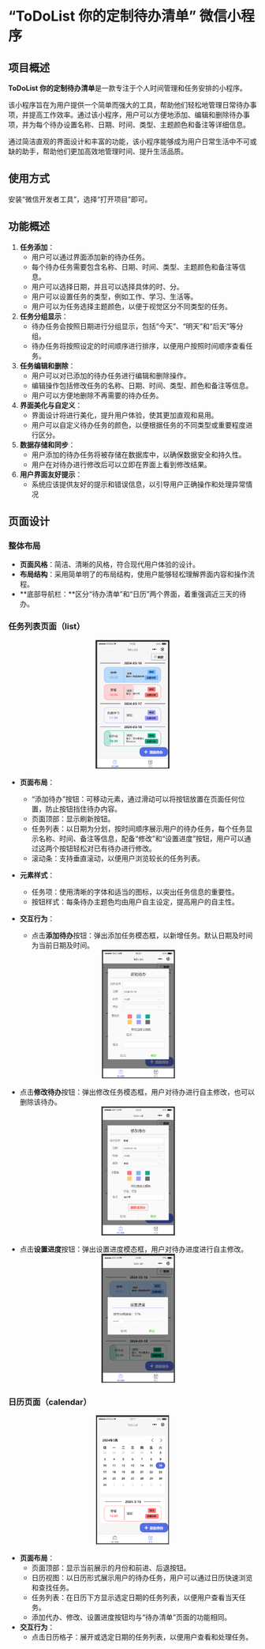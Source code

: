 # “ToDoList 你的定制待办清单” 微信小程序

## 项目概述

**ToDoList 你的定制待办清单**是一款专注于个人时间管理和任务安排的小程序。

该小程序旨在为用户提供一个简单而强大的工具，帮助他们轻松地管理日常待办事项，并提高工作效率。通过该小程序，用户可以方便地添加、编辑和删除待办事项，并为每个待办设置名称、日期、时间、类型、主题颜色和备注等详细信息。

通过简洁直观的界面设计和丰富的功能，该小程序能够成为用户日常生活中不可或缺的助手，帮助他们更加高效地管理时间、提升生活品质。

## 使用方式

安装“微信开发者工具”，选择“打开项目”即可。


## 功能概述
1. **任务添加**：
   - 用户可以通过界面添加新的待办任务。
   - 每个待办任务需要包含名称、日期、时间、类型、主题颜色和备注等信息。
   - 用户可以选择日期，并且可以选择具体的时、分。
   - 用户可以设置任务的类型，例如工作、学习、生活等。
   - 用户可以为任务选择主题颜色，以便于视觉区分不同类型的任务。
2. **任务分组显示**：
   - 待办任务会按照日期进行分组显示，包括“今天”、“明天”和“后天”等分组。
   - 待办任务将按照设定的时间顺序进行排序，以便用户按照时间顺序查看任务。
3. **任务编辑和删除**：
   - 用户可以对已添加的待办任务进行编辑和删除操作。
   - 编辑操作包括修改任务的名称、日期、时间、类型、颜色和备注等信息。
   - 用户可以方便地删除不再需要的待办任务。
4. **界面美化与自定义**：
   - 界面设计将进行美化，提升用户体验，使其更加直观和易用。
   - 用户可以自定义待办任务的颜色，以便根据任务的不同类型或重要程度进行区分。
5. **数据存储和同步**：
   - 用户添加的待办任务将被存储在数据库中，以确保数据安全和持久性。
   - 用户在对待办进行修改后可以立即在界面上看到修改结果。
6. **用户界面友好提示**：
   - 系统应该提供友好的提示和错误信息，以引导用户正确操作和处理异常情况

## 页面设计

### 整体布局

- **页面风格**：简洁、清晰的风格，符合现代用户体验的设计。
- **布局结构**：采用简单明了的布局结构，使用户能够轻松理解界面内容和操作流程。
- **底部导航栏：**区分“待办清单”和“日历”两个界面，着重强调近三天的待办。

### 任务列表页面（list）

<div style="text-align:center;">
    <img src=".\demo\5.png" alt="demo" style="zoom: 30%;" />
</div>

- **页面布局**：

  - “添加待办”按钮：可移动元素，通过滑动可以将按钮放置在页面任何位置，防止按钮挡住待办内容。
  - 页面顶部：显示刷新按钮。
  - 任务列表：以日期为分划，按时间顺序展示用户的待办任务，每个任务显示名称、时间、备注等信息，配备“修改”和“设置进度”按钮，用户可以通过这两个按钮轻松对已有待办进行修改。
  - 滚动条：支持垂直滚动，以便用户浏览较长的任务列表。

- **元素样式**：

  - 任务项：使用清晰的字体和适当的图标，以突出任务信息的重要性。
  - 按钮样式：每条待办主题色均由用户自主设定，提高用户的自主性。

- **交互行为**：

  - 点击**添加待办**按钮：弹出添加任务模态框，以新增任务。默认日期及时间为当前日期及时间。
   <div style="text-align:center;">
    <img src=".\demo\1.png" alt="demo" style="zoom: 30%;" />
</div>

  - 点击**修改待办**按钮：弹出修改任务模态框，用户对待办进行自主修改，也可以删除该待办。
    <div style="text-align:center;">
    <img src=".\demo\2.png" alt="demo" style="zoom: 30%;" />
</div>

  - 点击**设置进度**按钮：弹出设置进度模态框，用户对待办进度进行自主修改。
    <div style="text-align:center;">
    <img src=".\demo\3.png" alt="demo" style="zoom: 30%;" />
</div>

### 日历页面（calendar）

<div style="text-align:center;">
    <img src=".\demo\4.png" alt="demo" style="zoom: 30%;" />
</div>

- **页面布局**：
  - 页面顶部：显示当前展示的月份和前进、后退按钮。
  - 日历视图：以日历形式展示用户的待办任务，用户可以通过日历快速浏览和查找任务。
  - 任务列表：在日历下方显示选定日期的任务列表，以便用户查看当天任务。
  - 添加代办、修改、设置进度按钮均与“待办清单”页面的功能相同。
- **交互行为**：
  - 点击日历格子：展开或选定日期的任务列表，以便用户查看和处理任务。

